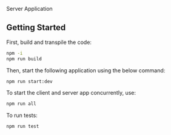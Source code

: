 Server Application

## Getting Started

First, build and transpile the code:

```bash
npm -i
npm run build
```

Then, start the following application using the below command:

```bash
npm run start:dev
```

To start the client and server app concurrently, use:

```bash
npm run all
```

To run tests:

```bash
npm run test
```
